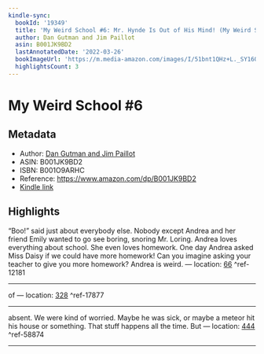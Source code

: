 ```yaml
---
kindle-sync:
  bookId: '19349'
  title: 'My Weird School #6: Mr. Hynde Is Out of His Mind! (My Weird School series)'
  author: Dan Gutman and Jim Paillot
  asin: B001JK9BD2
  lastAnnotatedDate: '2022-03-26'
  bookImageUrl: 'https://m.media-amazon.com/images/I/51bnt1QHz+L._SY160.jpg'
  highlightsCount: 3
---
```

# My Weird School #6
## Metadata
* Author: [Dan Gutman and Jim Paillot](https://www.amazon.comundefined)
* ASIN: B001JK9BD2
* ISBN: B001O9ARHC
* Reference: https://www.amazon.com/dp/B001JK9BD2
* [Kindle link](kindle://book?action=open&asin=B001JK9BD2)

## Highlights
“Boo!” said just about everybody else. Nobody except Andrea and her friend Emily wanted to go see boring, snoring Mr. Loring. Andrea loves everything about school. She even loves homework. One day Andrea asked Miss Daisy if we could have more homework! Can you imagine asking your teacher to give you more homework? Andrea is weird. — location: [66](kindle://book?action=open&asin=B001JK9BD2&location=66) ^ref-12181

---
of — location: [328](kindle://book?action=open&asin=B001JK9BD2&location=328) ^ref-17877

---
absent. We were kind of worried. Maybe he was sick, or maybe a meteor hit his house or something. That stuff happens all the time. But — location: [444](kindle://book?action=open&asin=B001JK9BD2&location=444) ^ref-58874

---
